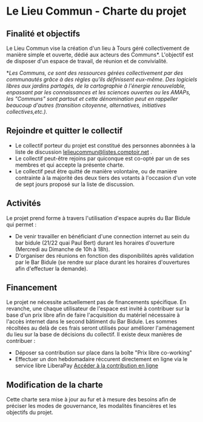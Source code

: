 # Le Lieu Commun - Charte du projet

## Finalité et objectifs
Le Lieu Commun vise la création d'un lieu à Tours géré collectivement de manière simple et ouverte, dédié aux acteurs des Communs*. 
L'objectif est de disposer d'un espace de travail, de réunion et de convivialité.

**Les Communs, ce sont des ressources gérées collectivement par des communautés grâce à des règles qu'ils définissent eux-même. Des logiciels libres aux jardins partagés, de la cartographie à l'énergie renouvelable, enpassant par les connaissances et les sciences ouvertes ou les AMAPs, les "Communs" sont partout et cette dénomination peut en rappeller beaucoup d'autres (transition citoyenne, alternatives, initiatives collectives,etc.).*

## Rejoindre et quitter le collectif
 - Le collectif porteur du projet est constitué des personnes abonnées à la liste de discussion lelieucommun@listes.comptoir.net .
 - Le collectif peut-être rejoins par quiconque est co-opté par un de ses membres et qui accepte la présente charte.
 - Le collectif peut être quitté de manière volontaire, ou de manière contrainte à la majorité des deux tiers des votants à l'occasion d'un vote de sept jours proposé sur la liste de discussion.

## Activités 

Le projet prend forme à travers l'utilisation d'espace auprès du Bar Bidule qui permet : 
 - De venir travailler en bénéficiant d'une connection internet au sein du bar bidule (21/22 quai Paul Bert) durant les horaires d'ouverture (Mercredi au Dimanche de 10h à 18h).
 - D'organiser des réunions en fonction des disponibilités après validation par le Bar Bidule (se rendre sur place durant les horaires d'ouvertures afin d'effectuer la demande).
 
## Financement
Le projet ne nécessite actuellement pas de financements spécifique. En revanche, une chaque utilisateur de l'espace est invité à contribuer sur la base d'un prix libre afin de faire l'acquisition du matériel nécessaire à l'accès internet dans le second bâtiment du Bar Bidule. Les sommes récoltées au delà de ces frais seront utilisés pour améliorer l'aménagement du lieu sur la base de décisions du collectif.
Il existe deux manières de contribuer : 
 - Déposer sa contribution sur place dans la boîte "Prix libre co-working"
 - Effectuer un don hebdomadaire réccurent directement en ligne via le service libre LiberaPay [Accéder à la contribution en ligne](https://liberapay.com/Le_Lieu_Commun/)


## Modification de la charte
Cette charte sera mise à jour au fur et à mesure des besoins afin de préciser les modes de gouvernance, les modalités financières et les objectifs du projet.
  
